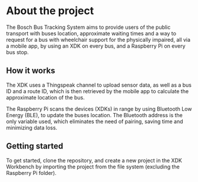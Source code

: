 # About the project

The Bosch Bus Tracking System aims to provide users of the public transport with buses location, approximate waiting times and a way to request for a bus with wheelchair support for the physically impaired, all via a mobile app, by using an XDK on every bus, and a Raspberry Pi on every bus stop.

## How it works

The XDK uses a Thingspeak channel to upload sensor data, as well as a bus ID and a route ID, which is then retrieved by the mobile app to calculate the approximate location of the bus.

The Raspberry Pi scans the devices (XDKs) in range by using Bluetooth Low Energy (BLE), to update the buses location. The Bluetooth address is the only variable used, which eliminates the need of pairing, saving time and minimizing data loss.

## Getting started

To get started, clone the repository, and create a new project in the XDK Workbench by importing the project from the file system (excluding the Raspberry Pi folder).
